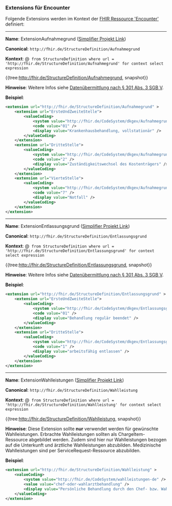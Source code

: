### Extensions für Encounter

Folgende Extensions werden im Kontext der [FHIR Ressource 'Encounter'](https://www.hl7.org/fhir/r4/encounter.html) definiert:

----

**Name**: ExtensionAufnahmegrund ([Simplifier Projekt Link](https://simplifier.net/resolve?canonical=http://fhir.de/StructureDefinition/Aufnahmegrund&scope=de.basisprofil.r4@1.5.1))

**Canonical**: `http://fhir.de/StructureDefinition/Aufnahmegrund`

**Kontext**: @``` from StructureDefinition where url = 'http://fhir.de/StructureDefinition/Aufnahmegrund' for context select expression```

{{tree:http://fhir.de/StructureDefinition/Aufnahmegrund, snapshot}}

**Hinweise**:
Weitere Infos siehe [Datenübermittlung nach § 301 Abs. 3 SGB V](https://www.dkgev.de/themen/digitalisierung-daten/elektronische-datenuebermittlung/datenuebermittlung-zu-abrechnungszwecken/datenuebermittlung-nach-301-abs-3-sgb-v/).

**Beispiel**:

```xml
<extension url="http://fhir.de/StructureDefinition/Aufnahmegrund" >
    <extension url="ErsteUndZweiteStelle">
        <valueCoding>
            <system value="http://fhir.de/CodeSystem/dkgev/AufnahmegrundErsteUndZweiteStelle" />
            <code value="01" />
            <display value="Krankenhausbehandlung, vollstationär" />
        </valueCoding>
    </extension>
    <extension url="DritteStelle">
        <valueCoding>
            <system value="http://fhir.de/CodeSystem/dkgev/AufnahmegrundDritteStelle" />
            <code value="2" />
            <display value="Zuständigkeitswechsel des Kostenträgers" />
        </valueCoding>
    </extension>
    <extension url="VierteStelle"> 
        <valueCoding>
            <system value="http://fhir.de/CodeSystem/dkgev/AufnahmegrundVierteStelle" />
            <code value="7" />
            <display value="Notfall" />
        </valueCoding>
    </extension>
</extension>
```

----

**Name**: ExtensionEntlassungsgrund ([Simplifier Projekt Link](https://simplifier.net/resolve?canonical=http://fhir.de/StructureDefinition/Entlassungsgrund&scope=de.basisprofil.r4@1.5.1))

**Canonical**: `http://fhir.de/StructureDefinition/Entlassungsgrund`

**Kontext**: @``` from StructureDefinition where url = 'http://fhir.de/StructureDefinition/Entlassungsgrund' for context select expression```

{{tree:http://fhir.de/StructureDefinition/Entlassungsgrund, snapshot}}

**Hinweise**:
Weitere Infos siehe [Datenübermittlung nach § 301 Abs. 3 SGB V](https://www.dkgev.de/themen/digitalisierung-daten/elektronische-datenuebermittlung/datenuebermittlung-zu-abrechnungszwecken/datenuebermittlung-nach-301-abs-3-sgb-v/).

**Beispiel**:

```xml
<extension url="http://fhir.de/StructureDefinition/Entlassungsgrund" >
    <extension url="ErsteUndZweiteStelle">
        <valueCoding>
            <system value="http://fhir.de/CodeSystem/dkgev/Entlassungsgrund" />
            <code value="01" />
            <display value="Behandlung regulär beendet" />
        </valueCoding>
    </extension>
    <extension url="DritteStelle">
        <valueCoding>
            <system value="http://fhir.de/CodeSystem/dkgev/EntlassungsgrundDritteStelle" />
            <code value="1" />
            <display value="arbeitsfähig entlassen" />
        </valueCoding>
    </extension>
</extension>
```

----

**Name**: ExtensionWahlleistungen ([Simplifier Projekt Link](https://simplifier.net/resolve?canonical=http://fhir.de/StructureDefinition/Wahlleistung&scope=de.basisprofil.r4@1.5.1))

**Canonical**: `http://fhir.de/StructureDefinition/Wahlleistung`

**Kontext**: @``` from StructureDefinition where url = 'http://fhir.de/StructureDefinition/Wahlleistung' for context select expression```

{{tree:http://fhir.de/StructureDefinition/Wahlleistung, snapshot}}

**Hinweise**:
Diese Extension sollte **nur** verwendet werden für gewünschte Wahlleistungen. Erbrachte Wahlleistungen sollten als ChargeItem-Ressource abgebildet werden. Zudem sind hier nur Wahlleistungen bezogen auf die Unterkunft und ärztliche Wahlleistungen abzubilden. Medizinische Wahlleistungen sind per ServiceRequest-Ressource abzubilden.

**Beispiel**:

```xml
<extension url="http://fhir.de/StructureDefinition/Wahlleistung" >
    <valueCoding>
        <system value="http://fhir.de/CodeSystem/wahlleistungen-de" />
        <value value="chef-oder-wahlarztbehandlung" />
        <display value="Persönliche Behandlung durch den Chef- bzw. Wahlarzt)" />
    </valueCoding>
</extension>
```